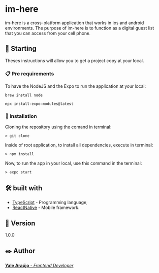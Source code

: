 # im-here


im-here is a cross-platform application that works in ios and android environments. The purpose of im-here is to function as a digital guest list that you can access from your cell phone.

## 🚀 Starting

Theses instructions will allow you to get a project copy at your local.

### 📋 Pre requirements

To have the NodeJS and the Expo to run the application at your local:

```
brew install node
```

```
npx install-expo-modules@latest
```


### 🔧 Installation

Cloning the repository using the comand in terminal:

```
> git clone
```

Inside of root application, to install all dependencies, execute in terminal:

```
> npm install
```

Now, to run the app in your local, use this command in the terminal:

```
> expo start
```

## 🛠️ built with

* [TypeScript](https://www.typescriptlang.org/) - Programming language;
* [ReactNative](https://reactnative.dev/) - Mobile framework.

## 📌 Version

1.0.0

## ✒️ Author

[**Yale Araújo** - *Frontend Developer*](https://yalearaujo.com.br)

